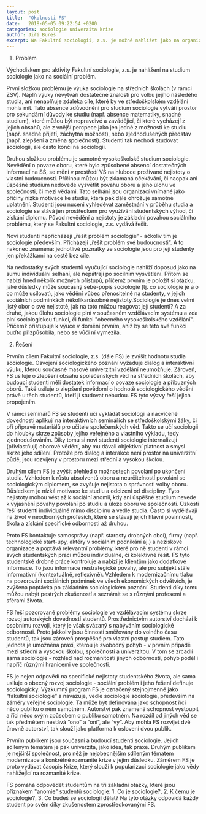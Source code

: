 ```yaml
---
layout: post
title:  "Okolnosti FS"
date:   2018-05-05 09:22:54 +0200
categories: sociologie univerzita krize
author: Jiří Bureš
excerpt: Na Fakultní sociologii, z.s. je možné nahlížet jako na organizaci pomáhající řešit konkrétní problémy, kterým čelí studenti sociologie. Tyto problémy nejsou však jen individuálními nesnázemi vyplývajícími z obtíží studia, ale vyplývají ze samotné povahy studia a její lokalizace ve vzdělávacím systému a české společnosti. Tato rizika, kterým studenti čelí, a na které individuálně obtížně nacházejí řešení, dále souvisí s obecnými problémy středního školství, humanitního vzdělání, či charakteru masové univerzity. Zároveň "fakultní sociologie" je způsobem nahlížení na sociální podmínky výuky sociologie, a tak výzkumným programem, jež si klade za cíl přinést nové sociologické poznání.
---
```


1. Problém

Východiskem pro aktivity Fakultní sociologie, z.s. je nahlížení na studium sociologie jako na sociální problém. 

První složkou problému je výuka sociologie na středních školách (v rámci ZSV). Náplň výuky nevytváří dostatečné znalosti pro volbu jejího následého studia, ani nenaplňuje zdaleka cíle, které by ve středoškolském vzdělání mohla mít. Tato absence zdůvodnění pro studium sociologie vytváří prostor pro sekundární důvody ke studiu (např. absence matematiky, snadné studium), které můžou být nepravdivé a zavádějící, či které vycházejí z jejich obsahů, ale z vnější percpece jako jen jedné z možností ke studiu (např. snadné přijetí, záchytná možnost), nebo zjednodušených představ (např. zlepšení a změna společnosti). Studenti tak nechodí studovat sociologii, ale často končí na sociologii.

Druhou složkou problému je samotné vysokoškolské studium sociologie. Nevědění o povaze oboru, které bylo způsobené absencí dostatečných informací na SŠ, se mění v prostředí VŠ na hluboce prožívané nejistoty o vlastní budoucnosti. Příčinou můžou být zklamaná očekávání, či naopak ani úspěšné studium nedovede vysvětlit povahu oboru a jeho úlohu ve společnosti, či mezi vědami.  Tato selhání jsou organizací vnímané jako příčiny nízké motivace ke studiu, která pak dále ohrožuje samotné uplatnění. Studenti jsou nuceni vyhledévat zaměstnání v průběhu studia a sociologie se stává jen prostředkem pro využívání studentských výhod, či získání diplomu. Původ nevědění a nejistoty je základní povahou sociálního problému, který se Fakultní sociologie, z.s. vydává řešit.

Noví studenti nepřicházejí „řešit problém sociologie“ - ačkoliv tím je sociologie především. Přicházejí „řešit problém své budoucnosti“. A to nakonec znamená: jednotlivé poznatky ze sociologie jsou pro její studenty jen překážkami na cestě bez cíle.

Na nedostatky svých studentů vyučující sociologie nahlíží doposud jako na sumu individuální selhání, ale nepátrají po socilním vysvětlení. Přitom se nabízí hned několik možných přístupů, přičemž prvním je položit si otázku, jaké důsledky může současný sebe-popis sociologie (tj. co sociologie je a o co může usilovat), jako vědění vůbec přenositelné na studenty, v jejich sociálních podmínkách několikanásobné nejistoty.Sociologie je dnes velmi jistý obor o své nejistotě, jak na toto můžou reagovat její studenti? A za druhé, jakou úlohu sociologie plní v současném vzdělávacím systému a zda plní sociologickou funkci, či funkci "obecného vysokoškolského vzdělání". Přičemž přistupuje k výuce v domění prvním, aniž by se této své funkci buďto přizpůsobila, nebo se vůči ní vymezila.


2. Řešení

Prvním cílem Fakultní sociologie, z.s. (dále FS) je zvýšit hodnotu studia sociologie. Osvojení sociologického poznání vyžaduje dialog a interaktivní výuku, kterou současné masové univerzitní vzdělání neumožňuje. Zároveň, FS usiluje o zlepšení obsahu společenských věd na středních školách, aby budoucí studenti měli dostatek informací o povaze sociologie a příbuzných oborů. Také usiluje o zlepšení povědomí o hodnotě sociologického vědění právě u těch studentů, kteří ji studovat nebudou. FS tyto výzvy řeší jejich propojením.

V rámci seminářů FS se studenti učí vykládat sociologii a nacvičené dovednosti aplikují na interaktivních seminářích se středoškolskými žáky, či při přípravě materiálů pro učitele společenských věd. Takto se učí sociologii do hloubky skrze způsoby jejího veřejného a vlastního výkladu, tedy zjednodušováním. Díky tomu si noví studenti sociologie internalizují (přivlastňují) oborové vědění, aby mu dávali objektivní platnost a smysl skrze jeho sdílení. Protože pro dialog a interakce není prostor na univerzitní půdě, jsou rozvíjeny v prostoru mezi střední a vysokou školou.

Druhým cílem FS je zvýšit přehled o možnostech povolání po ukončení studia. Vzhledem k růstu absolventů oboru a neurčitelností povolání se sociologickým diplomem, se zvyšuje nejistota o správnosti volby oboru. Důsledkem je nízká motivace ke studiu a odcizení od disciplíny. Tyto nejistoty mohou vést až k sociální anomii, kdy ani úspěšné studium nevede k vyjasnění povahy povolání po studiu a úloze oboru ve společnosti. Úzkosti řeší studenti individuálně mimo disciplínu a vedle studia. Často si vydělávají na život v neodborných profesích, které se stávají jejich hlavní povinností, škola a získání specifické odbornosti až druhou. 

Proto FS kontaktuje samosprávy (např. starosty drobných obcí), firmy (např. technologické start-upy, aktéry v sociálním podnikání aj.) a neziskové organizace a poptává relevantní problémy, které pro ně studenti v rámci svých studentských prací můžou individuálně, či kolektivně řešit. FS tyto studentské drobné práce kontroluje a nabízí je klientům jako dodatkové informace. To jsou informace nestrategické povahy, ale pro subjekt stále informativní (kontextuálně, reflexivně). Vzhledem k modernizačnímu tlaku na pozorování sociálních podmínek ve všech ekonomických odvětvích, je zvýšena poptávka po základním sociologickém poznání. Studenti díky tomu můžou nabýt pestrých zkušeností a seznámit se s různými profesemi a sférami života.

FS řeší pozorované problémy sociologie ve vzdělávacím systému skrze rozvoj autorských dovedností studentů. Prostřednictvím autorství dochází k osobnímu rozvoji, který je však svázaný s nabýváním sociologické odbornosti. Proto jakkoliv jsou činnosti směřovány do volného času studentů, tak jsou zároveň prospěšné pro vlastní postup studiem. Tato jednota je umožněna praxí, kterou je svobodný pohyb - v prvním případě mezi střední a vysokou školou, společností a univerzitou. V tom se zrcadlí sama sociologie - rozhled nad rozmanitostí jiných odborností, pohyb podél i napříč různými hranicemi ve společnosti. 

FS je nejen odpovědí na specifické nejistoty studentského života, ale sama usiluje o obecný rozvoj sociologie - sociální problém i jeho řešení definuje sociologicky. Výzkumný program FS je označený stejnojmenně jako “fakultní sociologie” a navazuje, vedle sociologie sociologie, především na záměry veřejné sociologie. Ta může být definována jako schopnost říci něco publiku o něm samotném. Autorství pak znamená schopnost vystoupit a říci něco svým způsobem o publiku samotném. Na rozdíl od jiných věd se tak předmětem nestává “ono” a “oni”, ale “vy”. Aby mohla FS rozvíjet dvě úrovně autorství, tak slouží jako platforma k oslovení dvou publik.

Prvním publikem jsou současní a budoucí studenti sociologie. Jejich sdíleným tématem je pak univerzita, jako idea, tak praxe. Druhým publikem je nejširší společnost, pro něž je nejobecnějším sdíleným tématem modernizace a konkrétně rozmanité krize v jejím důsledku. Záměrem FS je proto vydávat časopis Krize, který slouží k popularizaci sociologie jako vědy nahlížející na rozmanité krize.

FS pomáhá odpovědět studentům na tři základní otázky, které jsou příznakem "anomie" studentů sociologie: 1. Co je sociologie?, 2. K čemu je sociologie?, 3. Co budeš se sociologií dělat? Na tyto otázky odpovídá každý student po svém díky zkušenostem zprostředkovanými FS.



